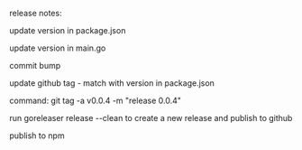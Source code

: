 release notes: 

update version in package.json

update version in main.go

commit bump

update github tag - match with version in package.json

command: git tag -a v0.0.4 -m "release 0.0.4"

run goreleaser release --clean to create a new release and publish to github

publish to npm